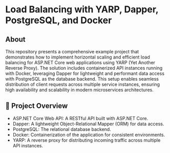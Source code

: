 # Load Balancing with YARP, Dapper, PostgreSQL, and Docker

## About

This repository presents a comprehensive example project that demonstrates how to implement horizontal scaling and efficient load balancing for ASP.NET Core web applications using YARP (Yet Another Reverse Proxy). The solution includes containerized API instances running with Docker, leveraging Dapper for lightweight and performant data access with PostgreSQL as the database backend. This setup enables seamless distribution of client requests across multiple service instances, ensuring high availability and scalability in modern microservices architectures.

## 🚀 Project Overview

- ASP.NET Core Web API: A RESTful API built with ASP.NET Core.
- Dapper: A lightweight Object-Relational Mapper (ORM) for data access.
- PostgreSQL: The relational database backend.
- Docker: Containerization of the application for consistent environments.
- YARP: A reverse proxy for distributing incoming traffic across multiple API instances.


